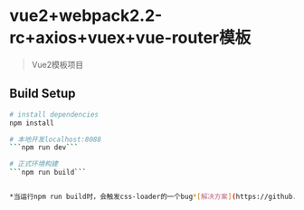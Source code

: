 # vue2+webpack2.2-rc+axios+vuex+vue-router模板

> Vue2模板项目

## Build Setup

``` bash
# install dependencies
npm install

# 本地开发localhost:8088
```npm run dev```

# 正式环境构建
```npm run build```


*当运行npm run build时，会触发css-loader的一个bug*[解决方案](https://github.com/webpack/css-loader/pull/356/commits/e6530d438484f6f5b26ef42d872f3c42f845030a)